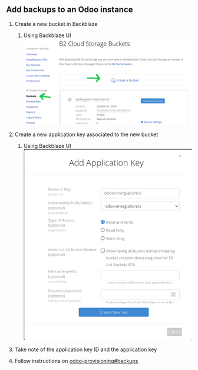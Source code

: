 ## Add backups to an Odoo instance

1. Create a new bucket in Backblaze
   1. Using Backblaze UI
   ![](img/b2-create-bucket.png)

1. Create a new application key associated to the new bucket
   1. Using Backblaze UI
   ![](img/b2-create-app-key.png)
1. Take note of the application key ID and the application key
1. Follow instructions on [odoo-provisioning#backups](https://gitlab.com/coopdevs/odoo-provisioning/-/blob/master/README.md#backups-backups)
